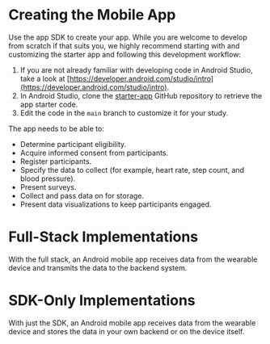 
# Creating the Mobile App

Use the app SDK to create your app. While you are welcome to develop from scratch if that suits you, we highly recommend starting with and customizing the starter app and following this development workflow:

1. If you are not already familiar with developing code in Android Studio, take a look at [https://developer.android.com/studio/intro](https://developer.android.com/studio/intro).
2. In Android Studio, clone the [starter-app](https://github.com/S-HealthStack/starter-app) GitHub repository to retrieve the app starter code.
3. Edit the code in the `main` branch to customize it for your study.

   
The app needs to be able to:

* Determine participant eligibility.
* Acquire informed consent from participants.
* Register participants.
* Specify the data to collect (for example, heart rate, step count, and blood pressure).
* Present surveys.
* Collect and pass data on for storage.
* Present data visualizations to keep participants engaged.

# Full-Stack Implementations

With the full stack, an Android mobile app receives data from the wearable device and transmits the data to the backend system. 

# SDK-Only Implementations

With just the SDK, an Android mobile app receives data from the wearable device and stores the data in your own backend or on the device itself. 

